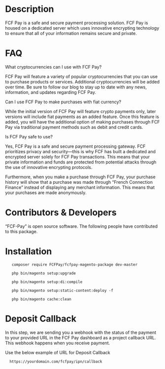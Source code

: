 # Description

FCF Pay is a safe and secure payment processing solution. FCF Pay is housed on a dedicated server which uses innovative encrypting technology to ensure that all of your information remains secure and private.


# FAQ
What cryptocurrencies can I use with FCF Pay?

FCF Pay will feature a variety of popular cryptocurrencies that you can use to purchase products or services. Additional cryptocurrencies will be added over time. Be sure to follow our blog to stay up to date with any news, information, and updates regarding FCF Pay.

Can I use FCF Pay to make purchases with fiat currency?

While the initial version of FCF Pay will feature crypto payments only, later versions will include fiat payments as an added feature. Once this feature is added, you will have the additional option of making purchases through FCF Pay via traditional payment methods such as debit and credit cards.

Is FCF Pay safe to use?

Yes, FCF Pay is a safe and secure payment processing gateway. FCF prioritizes privacy and security—this is why FCF has built a dedicated and encrypted server solely for FCF Pay transactions. This means that your private information and funds are protected from potential attacks through the use of innovative encrypting protocols.

Furthermore, when you make a purchase through FCF Pay, your purchase history will show that a purchase was made through “French Connection Finance” instead of displaying any merchant information. This means that your purchases are made anonymously.


# Contributors & Developers

“FCF-Pay” is open source software. The following people have contributed to this package.


# Installation 

``` 
   composer require FCFPay/fcfpay-magento-package dev-master
```
``` 
   php bin/magento setup:upgrade
```
```    
   php bin/magento setup:di:compile
``` 
```
   php bin/magento setup:static-content:deploy -f 
```
```
   php bin/magento cache:clean
```
    
# Deposit Callback
In this step, we are sending you a webhook with the status of the payment to your provided URL in the FCF Pay dashboard as a project callback URL. 
This webhook happens when you receive payment.

Use the below example of URL for Deposit Callback 
``` 
  https://yourdomain.com/fcfpay/ipn/callback
```

